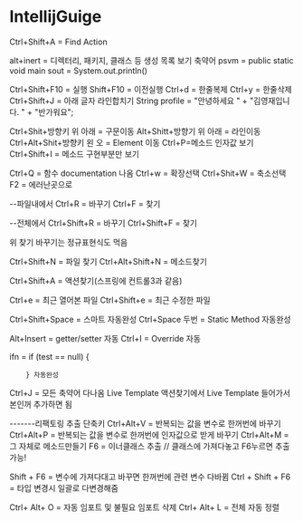 # IntellijGuige
Ctrl+Shift+A  = Find Action

alt+inert = 디렉터리, 패키지, 클래스 등 생성 목록 보기
축약어
psvm = public static void main
sout = System.out.println()

Ctrl+Shift+F10 = 실행
Shift+F10 = 이전실행
Ctrl+d = 한줄복제
Ctrl+y = 한줄삭제
Ctrl+Shift+J = 아래 글자 라인합치기
        String profile = "안녕하세요 " +
                        "김영재입니다. " +
                        "반가워요";

Ctrl+Shit+방향키 위 아래 = 구문이동 
Alt+Shitt+방향기 위 아래 = 라인이동
Ctrl+Alt+Shit+방향키 왼 오 = Element 이동 
Ctrl+P=메소드 인자값 보기
Ctrl+Shift+I = 메소드 구현부분만 보기

Ctrl+Q = 함수 documentation 나옴
Ctrl+w = 확장선택
Ctrl+Shit+W = 축소선택
F2 = 에러난곳으로

--파일내에서
Ctrl+R = 바꾸기
Ctrl+F = 찾기

--전체에서
Ctrl+Shift+R = 바꾸기
Ctrl+Shift+F = 찾기

위 찾기 바꾸기는 정규표현식도 먹음

Ctrl+Shift+N = 파일 찾기
Ctrl+Alt+Shift+N = 메소드찾기 

Ctrl+Shift+A = 액션찾기(스프링에 컨트롤3과 같음)

Ctrl+e = 최근 열어본 파일
Ctrl+Shift+e = 최근 수정한 파일

Ctrl+Shift+Space = 스마트 자동완성 
Ctrl+Space 두번 =  Static Method 자동완성

Alt+Insert  = getter/setter 자동
Ctrl+I = Override 자동

ifn =        if (test == null) {
            
        } 자동완성
Ctrl+J = 모든 축약어 다나옴 Live Template 
액션찾기에서 Live Template 들어가서 본인꺼 추가하면 됨

-------리팩토링 추출 단축키
Ctrl+Alt+V = 반복되는 값을 변수로 한꺼번에 바꾸기
Ctrl+Alt+P = 반복되는 값을 변수로 한꺼번에 인자값으로 받게 바꾸기
Ctrl+Alt+M = 그 자체로 메소드만들기
F6 = 이너클래스 추출 // 클래스에 가져다놓고 F6누르면 추출가능!

Shift + F6 = 변수에 가져다대고 바꾸면 한꺼번에 관련 변수 다바뀜
Ctrl + Shift + F6 = 타입 변경시 일괄로 다변경해줌

Ctrl+ Alt+ O = 자동 임포트 및 불필요 임포트 삭제
Ctrl+ Alt+ L = 전체 자동 정렬









